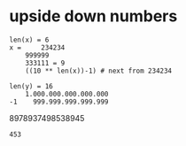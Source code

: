 # upside down numbers



	
	len(x) = 6
	x = 	234234
		999999
		333111 = 9
		((10 ** len(x))-1) # next from 234234
		
	len(y) = 16 
		1.000.000.000.000.000
	-1	  999.999.999.999.999	
8978937498538945

	453
	